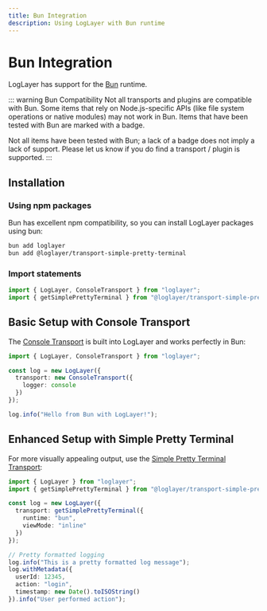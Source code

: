 ```yaml
---
title: Bun Integration
description: Using LogLayer with Bun runtime
---
```


# Bun Integration

LogLayer has support for the [Bun](https://bun.sh/) runtime.

::: warning Bun Compatibility
Not all transports and plugins are compatible with Bun. Some items that rely on Node.js-specific APIs (like file system operations or native modules) may not work in Bun. Items that have been tested with Bun are marked with a <Badge type="info" text="Bun" /> badge.

Not all items have been tested with Bun; a lack of a badge
does not imply a lack of support. Please let us know if you do find a transport / plugin is supported.
:::

## Installation

### Using npm packages

Bun has excellent npm compatibility, so you can install LogLayer packages using bun:

```bash
bun add loglayer
bun add @loglayer/transport-simple-pretty-terminal
```

### Import statements

```typescript
import { LogLayer, ConsoleTransport } from "loglayer";
import { getSimplePrettyTerminal } from "@loglayer/transport-simple-pretty-terminal";
```

## Basic Setup with Console Transport

The [Console Transport](/transports/console) is built into LogLayer and works perfectly in Bun:

```typescript
import { LogLayer, ConsoleTransport } from "loglayer";

const log = new LogLayer({
  transport: new ConsoleTransport({
    logger: console
  })
});

log.info("Hello from Bun with LogLayer!");
```

## Enhanced Setup with Simple Pretty Terminal

For more visually appealing output, use the [Simple Pretty Terminal Transport](/transports/simple-pretty-terminal):

```typescript
import { LogLayer } from "loglayer";
import { getSimplePrettyTerminal } from "@loglayer/transport-simple-pretty-terminal";

const log = new LogLayer({
  transport: getSimplePrettyTerminal({
    runtime: "bun",
    viewMode: "inline"
  })
});

// Pretty formatted logging
log.info("This is a pretty formatted log message");
log.withMetadata({ 
  userId: 12345, 
  action: "login",
  timestamp: new Date().toISOString()
}).info("User performed action");
```
